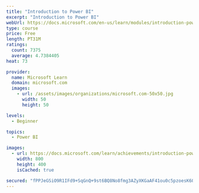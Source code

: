 ```yaml
---
title: "Introduction to Power BI"
excerpt: "Introduction to Power BI"
webUrl: https://docs.microsoft.com/en-us/learn/modules/introduction-power-bi/
type: course
price: Free
length: PT31M
ratings:
  count: 7375
  average: 4.7384405
heat: 73

provider:
  name: Microsoft Learn
  domain: microsoft.com
  images:
    - url: /assets/images/organizations/microsoft.com-50x50.jpg
      width: 50
      height: 50

levels:
  - Beginner

topics:
  - Power BI

images:
  - url: https://docs.microsoft.com/learn/achievements/introduction-power-bi-social.png
    width: 800
    height: 400
    isCached: true

secured: "fPPJeGSiO9R1IFd9+SqGnQ+9st6BQ8No8fmg3AZyXKGaAF41ou0c5pzoesK6O+wnUnQgacm5lv+Qp84ZbbxiVCWUPxjh9l7iNovSKAgnLaJeHvhbUS588pmZPFIfr+OOiIiS5tac1CGljwQ9n7jaeDyDBJdG9zujZLVPg2gr85D/1MZwdda3gWAOV5afxKQA8hmx4imko/q0gEkJtTjU8vpAZbg+/APEEC10Takl21dlEdROAgZ+eZaIcxByEsA1Hw8qRZSybptQgNq6nVYLxuADCflrQfrpKrf7QQVCKTwfRc/b1HZ0pHPFwuCr6rC4FIxUsXMN0+UZqJl2J7w215z+TPREWfl0ZAjl0NiQemJZandZmsy6tdmaRalNRcI0P3DNgxX1Emsj/BgNKex7fsYmDKzpha+y7wWe/9DfvuI=;kB5767f52PUieEZ3n2nhQw=="
---
```


